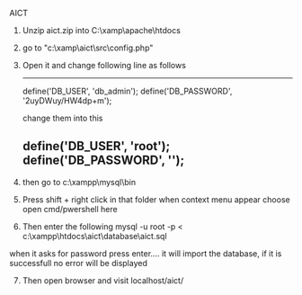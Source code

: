AICT

1. Unzip aict.zip into C:\xamp\apache\htdocs
2. go to "c:\xamp\aict\src\config.php"
3. Open it and change following line as follows

    ------------------------------
    define('DB_USER', 'db_admin');
    define('DB_PASSWORD', '2uyDWuy/HW4dp+m');

    change them into this

    define('DB_USER', 'root');
    define('DB_PASSWORD', '');
    --------------------------------------

4. then go to c:\xampp\mysql\bin
5. Press shift + right click in that folder when context menu appear choose open cmd/pwershell here
6. Then enter the following
    mysql -u root -p < c:\xampp\htdocs\aict\database\aict.sql

when it asks for password press enter.... it will import the database, if it is successfull no error will be displayed

7. Then open browser and visit localhost/aict/
